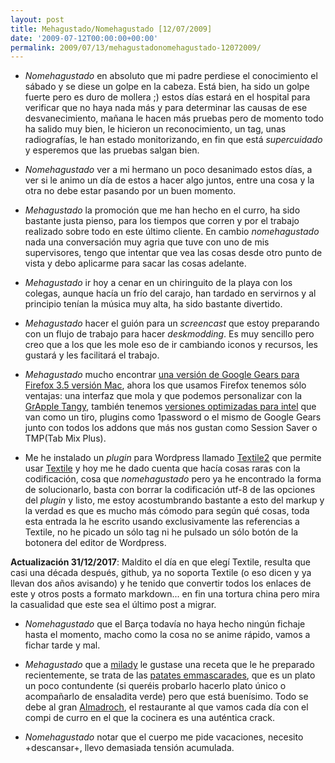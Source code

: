 ```yaml
---
layout: post
title: Mehagustado/Nomehagustado [12/07/2009]
date: '2009-07-12T00:00:00+00:00'
permalink: 2009/07/13/mehagustadonomehagustado-12072009/
---
```

- *Nomehagustado* en absoluto que mi padre perdiese el conocimiento el sábado y se diese un golpe en la cabeza. Está bien, ha sido un golpe fuerte pero es duro de mollera ;) estos días estará en el hospital para verificar que no haya nada más y para determinar las causas de ese desvanecimiento, mañana le hacen más pruebas pero de momento todo ha salido muy bien, le hicieron un reconocimiento, un tag, unas radiografías, le han estado monitorizando, en fin que está _supercuidado_ y esperemos que las pruebas salgan bien.

- *Nomehagustado* ver a mi hermano un poco desanimado estos días, a ver si le animo un día de estos a hacer algo juntos, entre una cosa y la otra no debe estar pasando por un buen momento.

- *Mehagustado* la promoción que me han hecho en el curro, ha sido bastante justa pienso, para los tiempos que corren y por el trabajo realizado sobre todo en este último cliente. En cambio *nomehagustado* nada una conversación muy agria que tuve con uno de mis supervisores, tengo que intentar que vea las cosas desde otro punto de vista y debo aplicarme para sacar las cosas adelante.

- *Mehagustado* ir hoy a cenar en un chiringuito de la playa con los colegas, aunque hacía un frío del carajo, han tardado en servirnos y al principio tenían la música muy alta, ha sido bastante divertido.

- *Mehagustado* hacer el guión para un _screencast_ que estoy preparando con un flujo de trabajo para hacer _deskmodding_. Es muy sencillo pero creo que a los que les mole eso de ir cambiando iconos y recursos, les gustará y les facilitará el trabajo.

- *Mehagustado* mucho encontrar [una versión de Google Gears para Firefox 3.5 versión Mac](http://code.google.com/p/gearsff35osx/), ahora los que usamos Firefox tenemos sólo ventajas: una interfaz que mola y que podemos personalizar con la [GrApple Tangy](http://www.takebacktheweb.org/), también tenemos [versiones optimizadas para intel](http://www.applesfera.com/mac-os/nuevo-shiretoko-firefox-35b5-optimizado-para-intel) que van como un tiro, plugins como 1password o el mismo de Google Gears junto con todos los addons que más nos gustan como Session Saver o TMP(Tab Mix Plus).

- Me he instalado un _plugin_ para Wordpress llamado [Textile2](http://wordpress.org/extend/plugins/textile-2/) que permite usar [Textile](http://hobix.com/textile/) y hoy me he dado cuenta que hacía cosas raras con la codificación, cosa que *nomehagustado* pero ya he encontrado la forma de solucionarlo, basta con borrar la codificación utf-8 de las opciones del _plugin_ y listo, me estoy acostumbrando bastante a esto del markup y la verdad es que es mucho más cómodo para según qué cosas, toda esta entrada la he escrito usando exclusivamente las referencias a Textile, no he picado un sólo tag ni he pulsado un sólo botón de la botonera del editor de Wordpress.

**Actualización 31/12/2017**: Maldito el día en que elegí Textile, resulta que casi una década después, github, ya no soporta Textile (o eso dicen y ya llevan dos años avisando) y he tenido que convertir todos los enlaces de este y otros posts a formato markdown... en fin una tortura china pero mira la casualidad que este sea el último post a migrar.

- *Nomehagustado* que el Barça todavía no haya hecho ningún fichaje hasta el momento, macho como la cosa no se anime rápido, vamos a fichar tarde y mal.

- *Mehagustado* que a [milady](http://childrenatyourfeet.com) le gustase una receta que le he preparado recientemente, se trata de las [patates emmascarades](http://www.elbonmenjar.com/?p=161), que es un plato un poco contundente (si queréis probarlo hacerlo plato único o acompañarlo de ensaladita verde) pero que está buenísimo. Todo se debe al gran [Almadroch](http://almadroch.blogspot.com/), el restaurante al que vamos cada día con el compi de curro en el que la cocinera es una auténtica crack.

- *Nomehagustado* notar que el cuerpo me pide vacaciones, necesito +descansar+, llevo demasiada tensión acumulada.
